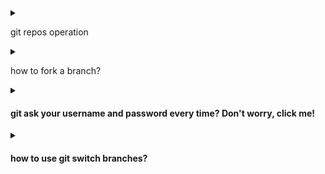 <details>
<summary>

git repos operation

</summary>

# Most used!

> git clone --- <url> <local folder name> Clone a repository into a new directory, <local folder name> can be omitted.

> git add . ---Add file contents to the index

> git pull ---upload changed files from remote repos

> git commit -m "message..."

> git push ---push to the remote branch

### Used not that frequent?maybe:-)

> git config --user.email... ---configure your info

> git status ---check your repos status.

</details>

<details>
<summary>

how to fork a branch?

</summary>

1. first step: create a fork ![create fork](../../images/fork.png)
2. make some change on the repos forked from the master branch
3. add a pull request on your local ![pull request](../../images/pull-request.png)


[Citation](https://blog.scottlowe.org/2015/01/27/using-fork-branch-git-workflow/)

</details>


<details>
<summary>

#### git ask your username and password every time? Don't worry, click me!

</summary>

```sh

git config --global credential.helper store
# this command will store your usrname and pwd<3
```

</details>

<details>
<summary>

#### how to use git switch branches?

</summary>

create and switch a new branch
> git checkout -b <your branch>
check out current branch
> git branch 

</details>

